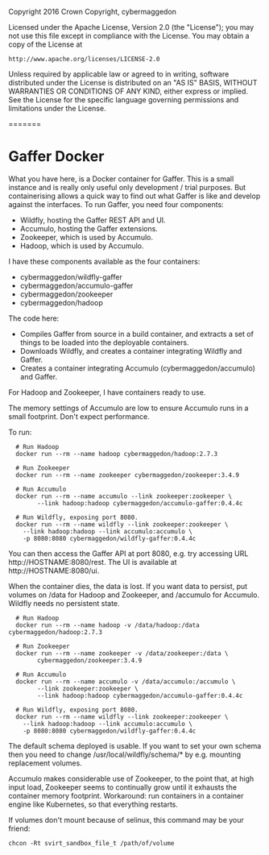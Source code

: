 
Copyright 2016 Crown Copyright, cybermaggedon

Licensed under the Apache License, Version 2.0 (the "License");
you may not use this file except in compliance with the License.
You may obtain a copy of the License at

    http://www.apache.org/licenses/LICENSE-2.0

Unless required by applicable law or agreed to in writing, software
distributed under the License is distributed on an "AS IS" BASIS,
WITHOUT WARRANTIES OR CONDITIONS OF ANY KIND, either express or implied.
See the License for the specific language governing permissions and
limitations under the License.

=======

# Gaffer Docker

What you have here, is a Docker container for Gaffer.  This is a small
instance and is really only useful only development / trial
purposes.  But containerising allows a quick way to find out what Gaffer is
like and develop against the interfaces.  To run Gaffer, you need four
components:
- Wildfly, hosting the Gaffer REST API and UI.
- Accumulo, hosting the Gaffer extensions.
- Zookeeper, which is used by Accumulo.
- Hadoop, which is used by Accumulo.

I have these components available as the four containers:
- cybermaggedon/wildfly-gaffer
- cybermaggedon/accumulo-gaffer
- cybermaggedon/zookeeper
- cybermaggedon/hadoop

The code here:
- Compiles Gaffer from source in a build container, and extracts a set of
  things to be loaded into the deployable containers.
- Downloads Wildfly, and creates a container integrating Wildfly and Gaffer.
- Creates a container integrating Accumulo (cybermaggedon/accumulo) and
  Gaffer.

For Hadoop and Zookeeper, I have containers ready to use.

The memory settings of Accumulo are low to ensure Accumulo runs in a
small footprint.  Don't expect performance.

To run:

```
  # Run Hadoop
  docker run --rm --name hadoop cybermaggedon/hadoop:2.7.3

  # Run Zookeeper
  docker run --rm --name zookeeper cybermaggedon/zookeeper:3.4.9

  # Run Accumulo
  docker run --rm --name accumulo --link zookeeper:zookeeper \
        --link hadoop:hadoop cybermaggedon/accumulo-gaffer:0.4.4c

  # Run Wildfly, exposing port 8080.
  docker run --rm --name wildfly --link zookeeper:zookeeper \
    --link hadoop:hadoop --link accumulo:accumulo \
    -p 8080:8080 cybermaggedon/wildfly-gaffer:0.4.4c

```

You can then access the Gaffer API at port 8080, e.g. try accessing URL
http://HOSTNAME:8080/rest.  The UI is available at http://HOSTNAME:8080/ui.

When the container dies, the data is lost.  If you want data to persist,
put volumes on /data for Hadoop and Zookeeper, and /accumulo for Accumulo.
Wildfly needs no persistent state.

```
  # Run Hadoop
  docker run --rm --name hadoop -v /data/hadoop:/data cybermaggedon/hadoop:2.7.3

  # Run Zookeeper
  docker run --rm --name zookeeper -v /data/zookeeper:/data \
        cybermaggedon/zookeeper:3.4.9

  # Run Accumulo
  docker run --rm --name accumulo -v /data/accumulo:/accumulo \
        --link zookeeper:zookeeper \
        --link hadoop:hadoop cybermaggedon/accumulo-gaffer:0.4.4c

  # Run Wildfly, exposing port 8080.
  docker run --rm --name wildfly --link zookeeper:zookeeper \
    --link hadoop:hadoop --link accumulo:accumulo \
    -p 8080:8080 cybermaggedon/wildfly-gaffer:0.4.4c

```

The default schema deployed is usable.  If you want to set your own schema
then you need to change /usr/local/wildfly/schema/* by e.g. mounting
replacement volumes.

Accumulo makes considerable use of Zookeeper, to the point that, at high
input load, Zookeeper seems to continually grow until it exhausts the
container memory footprint.  Workaround: run containers in a container engine
like Kubernetes, so that everything restarts.

If volumes don't mount because of selinux, this command may be your friend:

  ```chcon -Rt svirt_sandbox_file_t /path/of/volume```
